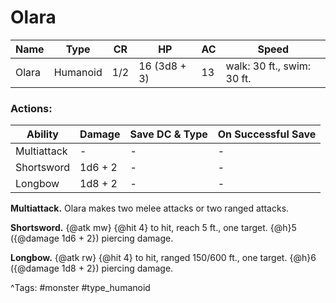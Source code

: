 # Olara

| Name | Type | CR | HP | AC | Speed |
|------|------|----|----|----|-------|
| Olara | Humanoid | 1/2 | 16 (3d8 + 3) | 13 | walk: 30 ft., swim: 30 ft. |

### Actions:

| Ability | Damage | Save DC & Type | On Successful Save |
|---------|--------|----------------|--------------------|
| Multiattack | - | - | - |
| Shortsword | 1d6 + 2 | - | - |
| Longbow | 1d8 + 2 | - | - |


**Multiattack.** Olara makes two melee attacks or two ranged attacks.

**Shortsword.** {@atk mw} {@hit 4} to hit, reach 5 ft., one target. {@h}5 ({@damage 1d6 + 2}) piercing damage.

**Longbow.** {@atk rw} {@hit 4} to hit, ranged 150/600 ft., one target. {@h}6 ({@damage 1d8 + 2}) piercing damage.

^Tags: #monster #type_humanoid